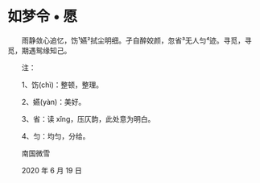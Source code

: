 # 如梦令 • 愿

　　雨静敛心追忆，饬¹嬿²拭尘明细。孑自醉姣颜，忽省³无人匀⁴迹。寻觅，寻觅，期遇鸳缘知己。



　　注：

　　1、饬(chì)：整顿，整理。

　　2、嬿(yàn)：美好。

　　3、省：读 xǐng，压仄韵，此处意为明白。

　　4、匀：均匀，分给。



　　南国微雪

　　2020 年 6 月 19 日

